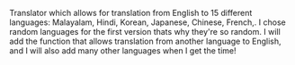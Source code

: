 Translator which allows for translation from English to 15 different languages: Malayalam, Hindi, Korean, Japanese, Chinese, French,. I chose random languages for the first version thats why they're so random.
I will add the function that allows translation from another language to English, and I will also add many other languages when I get the time!
